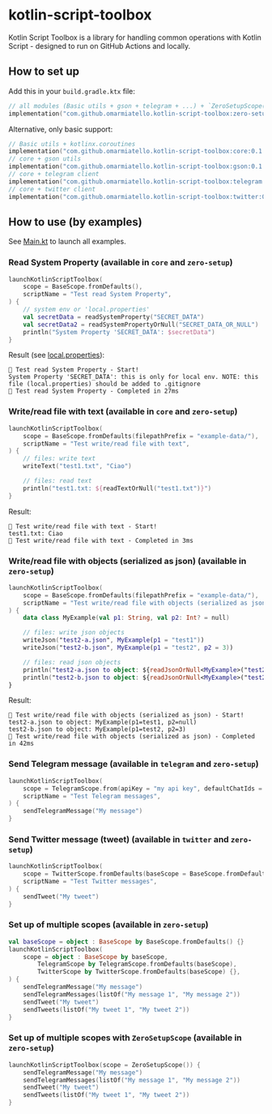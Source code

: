 # kotlin-script-toolbox

Kotlin Script Toolbox is a library for handling common operations with Kotlin Script - designed to run on GitHub Actions and locally.

## How to set up

Add this in your `build.gradle.ktx` file:
```kotlin
// all modules (Basic utils + gson + telegram + ...) + `ZeroSetupScope()`
implementation("com.github.omarmiatello.kotlin-script-toolbox:zero-setup:0.1.1")
```

Alternative, only basic support:
```kotlin
// Basic utils + kotlinx.coroutines
implementation("com.github.omarmiatello.kotlin-script-toolbox:core:0.1.1")
// core + gson utils
implementation("com.github.omarmiatello.kotlin-script-toolbox:gson:0.1.1")
// core + telegram client
implementation("com.github.omarmiatello.kotlin-script-toolbox:telegram:0.1.1")
// core + twitter client
implementation("com.github.omarmiatello.kotlin-script-toolbox:twitter:0.1.1")
```

## How to use (by examples)
See [Main.kt](example/src/main/kotlin/com/github/omarmiatello/kotlinscripttoolbox/example/Main.kt)
to launch all examples.

### Read System Property (available in `core` and `zero-setup`)

```kotlin
launchKotlinScriptToolbox(
    scope = BaseScope.fromDefaults(),
    scriptName = "Test read System Property",
) {
    // system env or 'local.properties'
    val secretData = readSystemProperty("SECRET_DATA")
    val secretData2 = readSystemPropertyOrNull("SECRET_DATA_OR_NULL")
    println("System Property 'SECRET_DATA': $secretData")
}
```

Result (see [local.properties](local.properties)):
```
🏁 Test read System Property - Start!
System Property 'SECRET_DATA': this is only for local env. NOTE: this file (local.properties) should be added to .gitignore
🎉 Test read System Property - Completed in 27ms
```

### Write/read file with text (available in `core` and `zero-setup`)
```kotlin
launchKotlinScriptToolbox(
    scope = BaseScope.fromDefaults(filepathPrefix = "example-data/"),
    scriptName = "Test write/read file with text",
) {
    // files: write text
    writeText("test1.txt", "Ciao")

    // files: read text
    println("test1.txt: ${readTextOrNull("test1.txt")}")
}
```

Result:
```
🏁 Test write/read file with text - Start!
test1.txt: Ciao
🎉 Test write/read file with text - Completed in 3ms
```

### Write/read file with objects (serialized as json) (available in `zero-setup`)
```kotlin
launchKotlinScriptToolbox(
    scope = BaseScope.fromDefaults(filepathPrefix = "example-data/"),
    scriptName = "Test write/read file with objects (serialized as json)",
) {
    data class MyExample(val p1: String, val p2: Int? = null)

    // files: write json objects
    writeJson("test2-a.json", MyExample(p1 = "test1"))
    writeJson("test2-b.json", MyExample(p1 = "test2", p2 = 3))

    // files: read json objects
    println("test2-a.json to object: ${readJsonOrNull<MyExample>("test2-a.json")}")
    println("test2-b.json to object: ${readJsonOrNull<MyExample>("test2-b.json")}")
}
```

Result:
```
🏁 Test write/read file with objects (serialized as json) - Start!
test2-a.json to object: MyExample(p1=test1, p2=null)
test2-b.json to object: MyExample(p1=test2, p2=3)
🎉 Test write/read file with objects (serialized as json) - Completed in 42ms
```

### Send Telegram message (available in `telegram` and `zero-setup`)
```kotlin
launchKotlinScriptToolbox(
    scope = TelegramScope.from(apiKey = "my api key", defaultChatIds = listOf("123321")),
    scriptName = "Test Telegram messages",
) {
    sendTelegramMessage("My message")
}
```

### Send Twitter message (tweet) (available in `twitter` and `zero-setup`)
```kotlin
launchKotlinScriptToolbox(
    scope = TwitterScope.fromDefaults(baseScope = BaseScope.fromDefaults()),
    scriptName = "Test Twitter messages",
) {
    sendTweet("My tweet")
}
```

### Set up of multiple scopes (available in `zero-setup`)
```kotlin
val baseScope = object : BaseScope by BaseScope.fromDefaults() {}
launchKotlinScriptToolbox(
    scope = object : BaseScope by baseScope,
        TelegramScope by TelegramScope.fromDefaults(baseScope),
        TwitterScope by TwitterScope.fromDefaults(baseScope) {},
) {
    sendTelegramMessage("My message")
    sendTelegramMessages(listOf("My message 1", "My message 2"))
    sendTweet("My tweet")
    sendTweets(listOf("My tweet 1", "My tweet 2"))
}
```

### Set up of multiple scopes with `ZeroSetupScope` (available in `zero-setup`)
```kotlin
launchKotlinScriptToolbox(scope = ZeroSetupScope()) {
    sendTelegramMessage("My message")
    sendTelegramMessages(listOf("My message 1", "My message 2"))
    sendTweet("My tweet")
    sendTweets(listOf("My tweet 1", "My tweet 2"))
}
```
